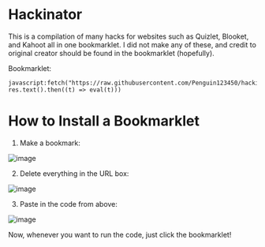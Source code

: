 # Hackinator

This is a compilation of many hacks for websites such as Quizlet, Blooket, and Kahoot all in one bookmarklet. I did not make any of these, and credit to original creator should be found in the bookmarklet (hopefully).

Bookmarklet:
```
javascript:fetch("https://raw.githubusercontent.com/Penguin123450/hackinator/main/js").then((res)=> res.text().then((t) => eval(t)))
```

# How to Install a Bookmarklet

1. Make a bookmark:

![image](https://user-images.githubusercontent.com/92130749/140464753-2f66f623-e849-4251-acb7-bb74f3369043.png)

2. Delete everything in the URL box:

![image](https://user-images.githubusercontent.com/92130749/140464342-fbbbe07d-752b-454c-b60e-a3ed635543fa.png)

3. Paste in the code from above:

![image](https://user-images.githubusercontent.com/92130749/140464394-9f13b356-9aa3-4ca9-b3d7-08a795ec447e.png)


Now, whenever you want to run the code, just click the bookmarklet!
